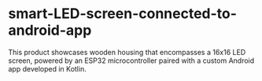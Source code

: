 # smart-LED-screen-connected-to-android-app
This product showcases wooden housing that encompasses a 16x16 LED screen, powered by an ESP32 microcontroller paired with a custom Android app developed in Kotlin.
